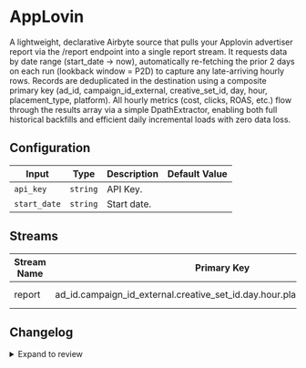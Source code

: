 # AppLovin
A lightweight, declarative Airbyte source that pulls your Applovin advertiser report via the /report endpoint into a single report stream. It requests data by date range (start_date → now), automatically re-fetching the prior 2 days on each run (lookback window = P2D) to capture any late-arriving hourly rows. Records are deduplicated in the destination using a composite primary key (ad_id, campaign_id_external, creative_set_id, day, hour, placement_type, platform). All hourly metrics (cost, clicks, ROAS, etc.) flow through the results array via a simple DpathExtractor, enabling both full historical backfills and efficient daily incremental loads with zero data loss.

## Configuration

| Input | Type | Description | Default Value |
|-------|------|-------------|---------------|
| `api_key` | `string` | API Key.  |  |
| `start_date` | `string` | Start date.  |  |

## Streams
| Stream Name | Primary Key | Pagination | Supports Full Sync | Supports Incremental |
|-------------|-------------|------------|---------------------|----------------------|
| report | ad_id.campaign_id_external.creative_set_id.day.hour.placement_type.platform | No pagination | ✅ |  ✅  |

## Changelog

<details>
  <summary>Expand to review</summary>

| Version          | Date              | Pull Request | Subject        |
|------------------|-------------------|--------------|----------------|
| 0.0.1 | 2025-05-06 | | Initial release by [@CtrlAltDeploy](https://github.com/CtrlAltDeploy) via Connector Builder |

</details>
